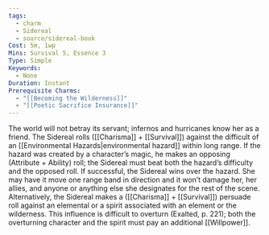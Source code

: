 ```yaml
---
tags:
  - charm
  - Sidereal
  - source/sidereal-book
Cost: 5m, 1wp
Mins: Survival 5, Essence 3
Type: Simple
Keywords:
  - None
Duration: Instant
Prerequisite Charms:
  - "[[Becoming the Wilderness]]"
  - "[[Poetic Sacrifice Insurance]]"
---
```

The world will not betray its servant; infernos and hurricanes know her as a friend. The Sidereal rolls ([[Charisma]] + [[Survival]]) against the difficult of an [[Environmental Hazards|environmental hazard]] within long range. If the hazard was created by a character’s magic, he makes an opposing (Attribute + Ability) roll; the Sidereal must beat both the hazard’s difficulty and the opposed roll. If successful, the Sidereal wins over the hazard. She may have it move one range band in direction and it won’t damage her, her allies, and anyone or anything else she designates for the rest of the scene. Alternatively, the Sidereal makes a ([[Charisma]] + [[Survival]]) persuade roll against an elemental or a spirit associated with an element or the wilderness. This influence is difficult to overturn (Exalted, p. 221); both the overturning character and the spirit must pay an additional [[Willpower]].